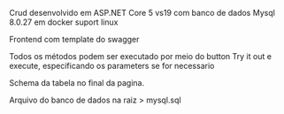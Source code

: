 Crud desenvolvido em ASP.NET Core 5 vs19 com banco de dados Mysql 8.0.27 em docker suport linux 

Frontend com template do swagger

Todos os métodos podem ser executado por meio do button Try it out e execute, especificando os parameters se for necessario

Schema da tabela no final da pagina.

Arquivo do banco de dados na raiz > mysql.sql

